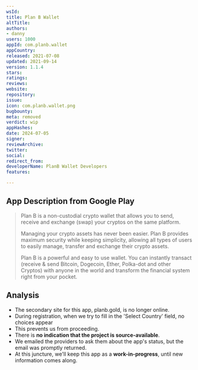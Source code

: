 ```yaml
---
wsId: 
title: Plan B Wallet
altTitle: 
authors:
- danny
users: 1000
appId: com.planb.wallet
appCountry: 
released: 2021-07-08
updated: 2021-09-14
version: 1.1.4
stars: 
ratings: 
reviews: 
website: 
repository: 
issue: 
icon: com.planb.wallet.png
bugbounty: 
meta: removed
verdict: wip
appHashes: 
date: 2024-07-05
signer: 
reviewArchive: 
twitter: 
social: 
redirect_from: 
developerName: PlanB Wallet Developers
features: 

---
```


## App Description from Google Play 

> Plan B is a non-custodial crypto wallet that allows you to send, receive and exchange (swap) your cryptos on the same platform.
>
> Managing your crypto assets has never been easier. Plan B provides maximum security while keeping simplicity, allowing all types of users to easily manage, transfer and exchange their crypto assets.
>
> Plan B is a powerful and easy to use wallet. You can instantly transact (receive & send Bitcoin, Dogecoin, Ether, Polka-dot and other Cryptos) with anyone in the world and transform the financial system right from your pocket.

## Analysis 

- The secondary site for this app, planb.gold, is no longer online.
- During registration, when we try to fill in the 'Select Country' field, no choices appear 
- This prevents us from proceeding. 
- There is **no indication that the project is source-available**. 
- We emailed the providers to ask them about the app's status, but the email was promptly returned.
- At this juncture, we'll keep this app as a **work-in-progress**, until new information comes along.